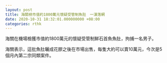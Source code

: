 ```yaml
---
layout: post
title: 海關檢市值約1800萬元懷疑受管制魚肚　一漢落網
date: 2020-10-31 18:32:01.000000000 +08:00
categories: rthk
---
```


海關在機場檢獲市值約1800萬元的懷疑受管制鮮石首魚魚肚，拘捕一名男子。

海關表示，這批魚肚曬成花膠之後在巿場出售，每隻大約可以賣10萬元，今次是5個月內第二宗同類案件。
